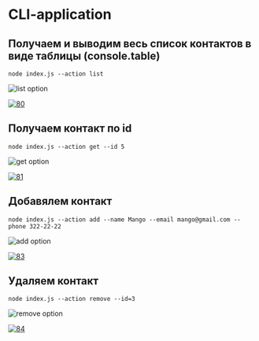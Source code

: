 # CLI-application

## Получаем и выводим весь список контактов в виде таблицы (console.table)

`node index.js --action list`

![list option](https://ibb.co/sVnDvbg)

<a href="https://ibb.co/sVnDvbg"><img src="https://i.ibb.co/FD2fbmh/80.png" alt="80" border="0" /></a>

## Получаем контакт по id

`node index.js --action get --id 5`

![get option](https://ibb.co/k2N0Cq1)

<a href="https://ibb.co/k2N0Cq1"><img src="https://i.ibb.co/pjYZF4y/81.png" alt="81" border="0" /></a>

## Добавялем контакт

`node index.js --action add --name Mango --email mango@gmail.com --phone 322-22-22`

![add option](https://ibb.co/m9DD6dm)

<a href="https://ibb.co/m9DD6dm"><img src="https://i.ibb.co/y6ffWKD/83.png" alt="83" border="0" /></a>

## Удаляем контакт

`node index.js --action remove --id=3`

![remove option](https://ibb.co/VgBczmY)

<a href="https://ibb.co/VgBczmY"><img src="https://i.ibb.co/ZBTpFmz/84.png" alt="84" border="0" /></a>
